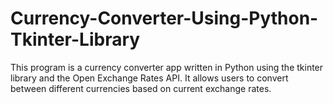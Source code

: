 # Currency-Converter-Using-Python-Tkinter-Library
This program is a currency converter app written in Python using the tkinter library and the Open Exchange Rates API. It allows users to convert between different currencies based on current exchange rates.
